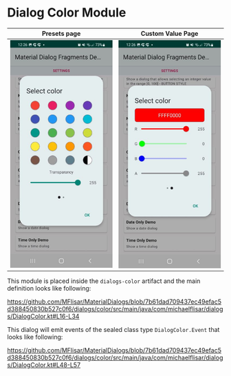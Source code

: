 # Dialog Color Module

| Presets page | Custom Value Page |
| :---: | :---: |
| ![Dialog](../images/dialog_color1.jpg?raw=true "Dialog") | ![Dialog](../images/dialog_color2.jpg?raw=true "Dialog") |

This module is placed inside the `dialogs-color` artifact and the main definition looks like following:

https://github.com/MFlisar/MaterialDialogs/blob/7b61dad709437ec49efac5d388450830b527c0f6/dialogs/color/src/main/java/com/michaelflisar/dialogs/DialogColor.kt#L16-L34

This dialog will emit events of the sealed class type `DialogColor.Event` that looks like following:

https://github.com/MFlisar/MaterialDialogs/blob/7b61dad709437ec49efac5d388450830b527c0f6/dialogs/color/src/main/java/com/michaelflisar/dialogs/DialogColor.kt#L48-L57
